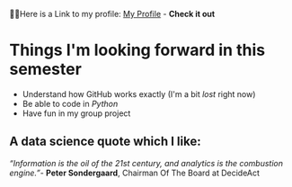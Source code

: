 🏌️‍♀️Here is a Link to my profile: [My Profile](https://github.com/MoussaC13) - **Check it out**

# Things I'm looking forward in this semester
- Understand how GitHub works exactly (I'm a bit *lost* right now)
- Be able to code in *Python*
- Have fun in my group project

## A data science quote which I like:
 *“Information is the oil of the 21st century, and analytics is the combustion engine.”*- **Peter Sondergaard**, Chairman Of The Board at DecideAct
